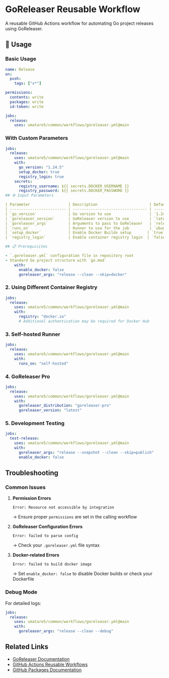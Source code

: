 # GoReleaser Reusable Workflow

A reusable GitHub Actions workflow for automating Go project releases using GoReleaser.

## 🚀 Usage

### Basic Usage

```yaml
name: Release
on:
  push:
    tags: ["v*"]

permissions:
  contents: write
  packages: write
  id-token: write

jobs:
  release:
    uses: umatare5/common/workflows/goreleaser.yml@main
```

### With Custom Parameters

```yaml
jobs:
  release:
    uses: umatare5/common/workflows/goreleaser.yml@main
    with:
      go_version: "1.24.5"
      setup_docker: true
      registry_login: true
    secrets:
      registry_username: ${{ secrets.DOCKER_USERNAME }}
      registry_password: ${{ secrets.DOCKER_PASSWORD }}
## ⚙️ Input Parameters

| Parameter                 | Description                       | Default           |
| ------------------------- | --------------------------------- | ----------------- |
| `go_version`              | Go version to use                 | `1.24.5`          |
| `goreleaser_version`      | GoReleaser version to use         | `latest`          |
| `goreleaser_args`         | Arguments to pass to GoReleaser   | `release --clean` |
| `runs_on`                 | Runner to use for the job         | `ubuntu-24.04`    |
| `setup_docker`            | Enable Docker Buildx setup       | `true`            |
| `registry_login`          | Enable container registry login  | `false`           |

## 📋 Prerequisites

- `.goreleaser.yml` configuration file in repository root
- Standard Go project structure with `go.mod`
    with:
      enable_docker: false
      goreleaser_args: "release --clean --skip=docker"
```

### 2. Using Different Container Registry

```yaml
jobs:
  release:
    uses: umatare5/common/workflows/goreleaser.yml@main
    with:
      registry: "docker.io"
      # Additional authentication may be required for Docker Hub
```

### 3. Self-hosted Runner

```yaml
jobs:
  release:
    uses: umatare5/common/workflows/goreleaser.yml@main
    with:
      runs_on: "self-hosted"
```

### 4. GoReleaser Pro

```yaml
jobs:
  release:
    uses: umatare5/common/workflows/goreleaser.yml@main
    with:
      goreleaser_distribution: "goreleaser-pro"
      goreleaser_version: "latest"
```

### 5. Development Testing

```yaml
jobs:
  test-release:
    uses: umatare5/common/workflows/goreleaser.yml@main
    with:
      goreleaser_args: "release --snapshot --clean --skip=publish"
      enable_docker: false
```

## Troubleshooting

### Common Issues

1. **Permission Errors**

   ```text
   Error: Resource not accessible by integration
   ```

   → Ensure proper `permissions` are set in the calling workflow

2. **GoReleaser Configuration Errors**

   ```text
   Error: failed to parse config
   ```

   → Check your `.goreleaser.yml` file syntax

3. **Docker-related Errors**

   ```text
   Error: failed to build docker image
   ```

   → Set `enable_docker: false` to disable Docker builds or check your Dockerfile

### Debug Mode

For detailed logs:

```yaml
jobs:
  release:
    uses: umatare5/common/workflows/goreleaser.yml@main
    with:
      goreleaser_args: "release --clean --debug"
```

## Related Links

- [GoReleaser Documentation](https://goreleaser.com/)
- [GitHub Actions Reusable Workflows](https://docs.github.com/en/actions/using-workflows/reusing-workflows)
- [GitHub Packages Documentation](https://docs.github.com/en/packages)
